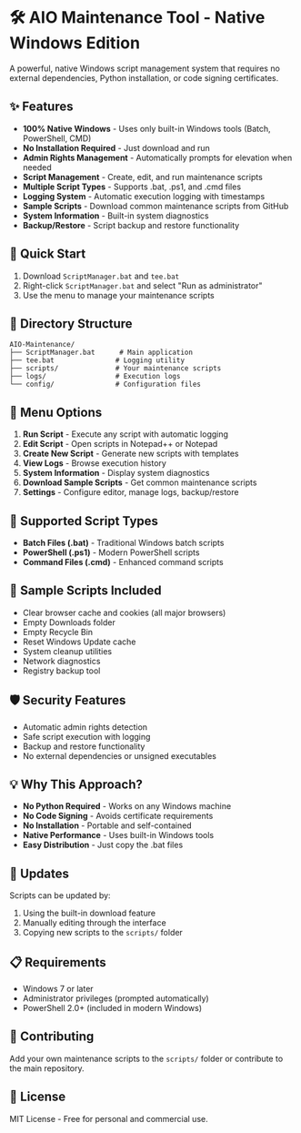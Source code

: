 # 🛠️ AIO Maintenance Tool - Native Windows Edition

A powerful, native Windows script management system that requires no external dependencies, Python installation, or code signing certificates.

## ✨ Features

- **100% Native Windows** - Uses only built-in Windows tools (Batch, PowerShell, CMD)
- **No Installation Required** - Just download and run
- **Admin Rights Management** - Automatically prompts for elevation when needed
- **Script Management** - Create, edit, and run maintenance scripts
- **Multiple Script Types** - Supports .bat, .ps1, and .cmd files
- **Logging System** - Automatic execution logging with timestamps
- **Sample Scripts** - Download common maintenance scripts from GitHub
- **System Information** - Built-in system diagnostics
- **Backup/Restore** - Script backup and restore functionality

## 🚀 Quick Start

1. Download `ScriptManager.bat` and `tee.bat`
2. Right-click `ScriptManager.bat` and select "Run as administrator"
3. Use the menu to manage your maintenance scripts

## 📁 Directory Structure

```
AIO-Maintenance/
├── ScriptManager.bat      # Main application
├── tee.bat               # Logging utility
├── scripts/              # Your maintenance scripts
├── logs/                 # Execution logs
└── config/               # Configuration files
```

## 🎯 Menu Options

1. **Run Script** - Execute any script with automatic logging
2. **Edit Script** - Open scripts in Notepad++ or Notepad
3. **Create New Script** - Generate new scripts with templates
4. **View Logs** - Browse execution history
5. **System Information** - Display system diagnostics
6. **Download Sample Scripts** - Get common maintenance scripts
7. **Settings** - Configure editor, manage logs, backup/restore

## 🔧 Supported Script Types

- **Batch Files (.bat)** - Traditional Windows batch scripts
- **PowerShell (.ps1)** - Modern PowerShell scripts
- **Command Files (.cmd)** - Enhanced command scripts

## 📝 Sample Scripts Included

- Clear browser cache and cookies (all major browsers)
- Empty Downloads folder
- Empty Recycle Bin
- Reset Windows Update cache
- System cleanup utilities
- Network diagnostics
- Registry backup tool

## 🛡️ Security Features

- Automatic admin rights detection
- Safe script execution with logging
- Backup and restore functionality
- No external dependencies or unsigned executables

## 💡 Why This Approach?

- **No Python Required** - Works on any Windows machine
- **No Code Signing** - Avoids certificate requirements
- **No Installation** - Portable and self-contained
- **Native Performance** - Uses built-in Windows tools
- **Easy Distribution** - Just copy the .bat files

## 🔄 Updates

Scripts can be updated by:
1. Using the built-in download feature
2. Manually editing through the interface
3. Copying new scripts to the `scripts/` folder

## 📋 Requirements

- Windows 7 or later
- Administrator privileges (prompted automatically)
- PowerShell 2.0+ (included in modern Windows)

## 🤝 Contributing

Add your own maintenance scripts to the `scripts/` folder or contribute to the main repository.

## 📄 License

MIT License - Free for personal and commercial use.